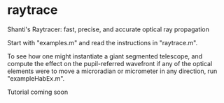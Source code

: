 # raytrace
Shanti's Raytracer: fast, precise, and accurate optical ray propagation

Start with "examples.m" and read the instructions in "raytrace.m".

To see how one might instantiate a giant segmented telescope, and compute the effect on the pupil-referred wavefront if any of the optical elements were to move a microradian or micrometer in any direction, run "exampleHabEx.m".

Tutorial
coming soon
